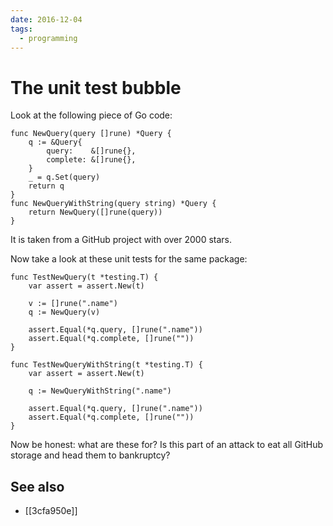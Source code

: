 ```yaml
---
date: 2016-12-04
tags:
  - programming
---
```


# The unit test bubble

Look at the following piece of Go code:

```
func NewQuery(query []rune) *Query {
	q := &Query{
		query:    &[]rune{},
		complete: &[]rune{},
	}
	_ = q.Set(query)
	return q
}
func NewQueryWithString(query string) *Query {
	return NewQuery([]rune(query))
}
```

It is taken from a GitHub project with over 2000 stars.

Now take a look at these unit tests for the same package:

```
func TestNewQuery(t *testing.T) {
	var assert = assert.New(t)

	v := []rune(".name")
	q := NewQuery(v)

	assert.Equal(*q.query, []rune(".name"))
	assert.Equal(*q.complete, []rune(""))
}

func TestNewQueryWithString(t *testing.T) {
	var assert = assert.New(t)

	q := NewQueryWithString(".name")

	assert.Equal(*q.query, []rune(".name"))
	assert.Equal(*q.complete, []rune(""))
}
```

Now be honest: what are these for? Is this part of an attack to eat all GitHub storage and head them to bankruptcy?

## See also

* [[3cfa950e]]
